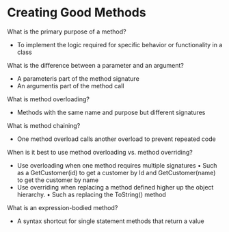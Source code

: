 # Creating Good Methods

What is the primary purpose of a method?
- To implement the logic required for specific behavior or functionality in a class

What is the difference between a parameter and an argument?
- A parameteris part of the method signature
- An argumentis part of the method call

What is method overloading?
- Methods with the same name and purpose but different signatures

What is method chaining?
- One method overload calls another overload to prevent repeated code

When is it best to use method overloading vs. method overriding?
- Use overloading when one method requires multiple signatures
	• Such as a GetCustomer(id) to get a customer by Id and GetCustomer(name) to get the customer by name
- Use overriding when replacing a method defined higher up the object hierarchy.
	• Such as replacing the ToString() method

What is an expression-bodied method?
- A syntax shortcut for single statement methods that return a value
